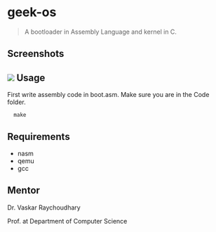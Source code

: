 geek-os
==========
>  A bootloader in Assembly Language and kernel in C.

Screenshots
-----------
![](images/screenshot1.png)
Usage
-----
First write assembly code in boot.asm. Make sure you are in the Code folder.
```
  make
```
Requirements
------------

+ nasm
+ qemu
+ gcc

Mentor
------
Dr. Vaskar Raychoudhary

Prof. at Department of Computer Science
